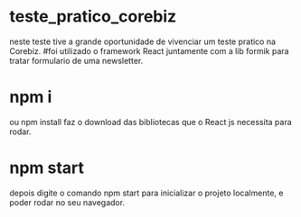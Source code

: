 # teste_pratico_corebiz
neste teste tive a grande oportunidade de vivenciar um teste pratico na Corebiz.
#foi utilizado o framework React juntamente com a lib formik para tratar formulario de uma newsletter.
# npm i
ou npm install faz o download das bibliotecas que o React js necessita para rodar.
# npm start
depois digite o comando npm start para inicializar o projeto localmente, e poder rodar no seu navegador.
